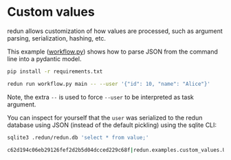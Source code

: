 # Custom values

redun allows customization of how values are processed, such as argument parsing, serialization, hashing, etc.

This example ([workflow.py](workflow.py)) shows how to parse JSON from the command line into a pydantic model.

```sh
pip install -r requirements.txt
```

```sh
redun run workflow.py main -- --user '{"id": 10, "name": "Alice"}'
```

Note, the extra `--` is used to force `--user` to be interpreted as task argument.

You can inspect for yourself that the `user` was serialized to the redun database using JSON (instead of the default pickling) using the sqlite CLI:

```sh
sqlite3 .redun/redun.db 'select * from value;'

c62d194c06eb29126fef2d2b5d04dcced229c68f|redun.examples.custom_values.User|application/json|{"id": 10, "name": "Alice"}
```
